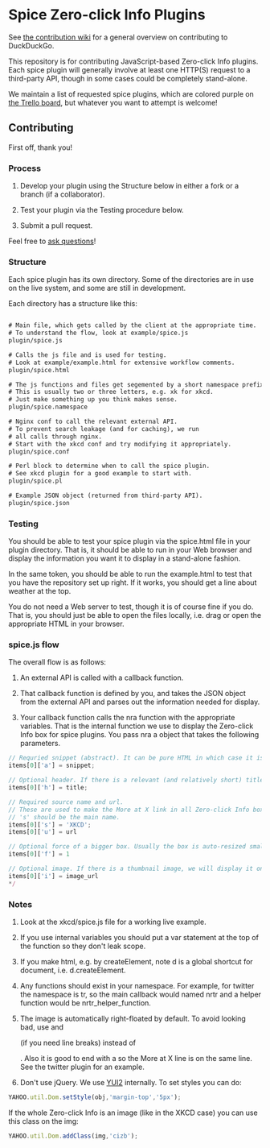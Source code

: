 Spice Zero-click Info Plugins
=================================

See [the contribution wiki](https://github.com/duckduckgo/duckduckgo/wiki) for a general overview on contributing to DuckDuckGo.

This repository is for contributing JavaScript-based Zero-click Info plugins. Each spice plugin will generally involve at least one HTTP(S) request to a third-party API, though in some cases could be completely stand-alone.

We maintain a list of requested spice plugins, which are colored purple on [the Trello board](https://trello.com/board/duckduckgo-open-source-plugins/4f08e96d947729b526070890), but whatever you want to attempt is welcome!


Contributing
------------

First off, thank you!


### Process

1) Develop your plugin using the Structure below in either a fork or a branch (if a collaborator).

2) Test your plugin via the Testing procedure below.

3) Submit a pull request.

Feel free to [ask questions](http://webchat.freenode.net/?channels=duckduckgo)!



### Structure

Each spice plugin has its own directory. Some of the directories are in use on the live system, and some are still in development.

Each directory has a structure like this:

```txt

# Main file, which gets called by the client at the appropriate time. 
# To understand the flow, look at example/spice.js 
plugin/spice.js

# Calls the js file and is used for testing. 
# Look at example/example.html for extensive workflow comments.
plugin/spice.html

# The js functions and files get segemented by a short namespace prefix.
# This is usually two or three letters, e.g. xk for xkcd.
# Just make something up you think makes sense.
plugin/spice.namespace

# Nginx conf to call the relevant external API.
# To prevent search leakage (and for caching), we run
# all calls through nginx.
# Start with the xkcd conf and try modifying it appropriately.
plugin/spice.conf

# Perl block to determine when to call the spice plugin.
# See xkcd plugin for a good example to start with.
plugin/spice.pl

# Example JSON object (returned from third-party API).
plugin/spice.json
```


### Testing

You should be able to test your spice plugin via the spice.html file in your plugin directory. That is, it should be able to run in your Web browser and display the information you want it to display in a stand-alone fashion.

In the same token, you should be able to run the example.html to test that you have the repository set up right. If it works, you should get a line about weather at the top.

You do not need a Web server to test, though it is of course fine if you do. That is, you should just be able to open the files locally, i.e. drag or open the appropriate HTML in your browser. 


### spice.js flow

The overall flow is as follows:

1) An external API is called with a callback function.

2) That callback function is defined by you, and takes the JSON object from the external API and parses out the information needed for display.

3) Your callback function calls the nra function with the appropriate variables. That is the internal function we use to display the Zero-click Info box for spice plugins. You pass nra a object that takes the following parameters.

```js
// Requried snippet (abstract). It can be pure HTML in which case it is set via innerHTML, but better is it is an object, in which case onclick and other event handlers won't be destroyed.
items[0]['a'] = snippet;

// Optional header. If there is a relevant (and relatively short) title, then set it here.
items[0]['h'] = title;

// Required source name and url. 
// These are used to make the More at X link in all Zero-click Info boxes.
// 's' should be the main name.
items[0]['s'] = 'XKCD';
items[0]['u'] = url

// Optional force of a bigger box. Usually the box is auto-resized smaller with an expansion UI if needed. Generally you shouldn't force it to be bigger, but in the XKCD case you don't want the big image to be cutoff.
items[0]['f'] = 1

// Optional image. If there is a thumbnail image, we will display it on the right.
items[0]['i'] = image_url
*/
```


### Notes

1) Look at the xkcd/spice.js file for a working live example. 


2) If you use internal variables you should put a var statement at the top of the function so they don't leak scope.


3) If you make html, e.g. by createElement, note d is a global shortcut for document, i.e. d.createElement.


4) Any functions should exist in your namespace. For example, for twitter the namespace is tr, so the main callback would named nrtr and a helper function would be nrtr_helper_function.


5) The image is automatically right-floated by default. To avoid looking bad, use <span> and <div> (if you need line breaks) instead of <p>. Also it is good to end with a <span> so the More at X line is on the same line. See the twitter plugin for an example.


6) Don't use jQuery. We use [YUI2](http://developer.yahoo.com/yui/2/) internally. To set styles you can do:

```js
YAHOO.util.Dom.setStyle(obj,'margin-top','5px');
```

If the whole Zero-click Info is an image (like in the XKCD case) you can use this class on the img:

```js
YAHOO.util.Dom.addClass(img,'cizb');
```